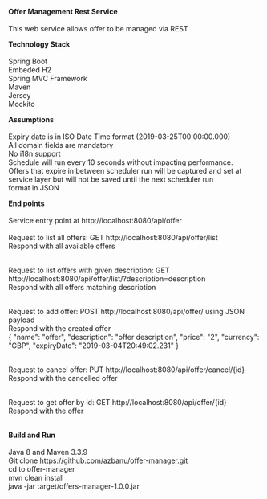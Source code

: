 <strong>Offer Management Rest Service</strong></br></br>
This web service allows offer to be managed via REST 

<strong>Technology Stack</strong></br></br>
Spring Boot</br>
Embeded H2 </br>
Spring MVC Framework</br>
Maven</br>
Jersey</br>
Mockito</br>

<strong>Assumptions</strong></br></br>
Expiry date is in ISO Date Time format (2019-03-25T00:00:00.000) </br>
All domain fields are mandatory </br>
No i18n support </br>
Schedule will run every 10 seconds without impacting performance.   </br> 
Offers that expire in between scheduler run will be captured and set at service layer but will not be saved until the next scheduler run </br>
format in JSON </br>

<strong>End points</strong></br></br>
Service entry point  at http://localhost:8080/api/offer </br></br>
Request to list all offers: GET  http://localhost:8080/api/offer/list </br>
Respond with all available offers </br></br>
 
Request to list offers with given description: GET http://localhost:8080/api/offer/list/?description=description </br>
Respond with all offers matching description</br></br>
 
Request to add offer: POST http://localhost:8080/api/offer/ using JSON payload </br>
Respond with the created offer </br>
{
   "name": "offer",
   "description": "offer description",
   "price": "2",
   "currency": "GBP",
   "expiryDate": "2019-03-04T20:49:02.231"
 }
</br></br>
  
Request to cancel offer: PUT http://localhost:8080/api/offer/cancel/{id} </br>
Respond with the cancelled offer </br></br>
  
Request to get offer by id: GET http://localhost:8080/api/offer/{id} </br>
Respond with the offer</br></br>

<strong>Build and Run</strong></br></br>
Java 8 and Maven 3.3.9</br>
Git clone https://github.com/azbanu/offer-manager.git </br>
cd to offer-manager </br>
mvn clean install </br>
java -jar target/offers-manager-1.0.0.jar </br>

